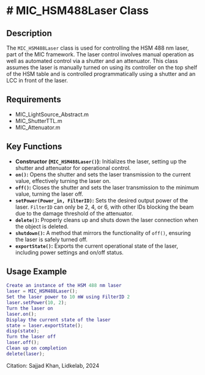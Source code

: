 # # MIC_HSM488Laser Class
## Description
The `MIC_HSM488Laser` class is used for controlling the HSM 488 nm laser, part of the MIC framework.
The laser control involves manual operation as well as automated control via a shutter and an attenuator.
This class assumes the laser is manually turned on using its controller on the top shelf of the HSM table and is
controlled programmatically using a shutter and an LCC in front of the laser.
## Requirements
- MIC_LightSource_Abstract.m
- MIC_ShutterTTL.m
- MIC_Attenuator.m
## Key Functions
- **Constructor (`MIC_HSM488Laser()`):** Initializes the laser, setting up the shutter and attenuator for operational control.
- **`on()`:** Opens the shutter and sets the laser transmission to the current value, effectively turning the laser on.
- **`off()`:** Closes the shutter and sets the laser transmission to the minimum value, turning the laser off.
- **`setPower(Power_in, FilterID)`:** Sets the desired output power of the laser. `FilterID` can only be 2, 4, or 6, with other IDs blocking the beam due to the damage threshold of the attenuator.
- **`delete()`:** Properly cleans up and shuts down the laser connection when the object is deleted.
- **`shutdown()`:** A method that mirrors the functionality of `off()`, ensuring the laser is safely turned off.
- **`exportState()`:** Exports the current operational state of the laser, including power settings and on/off status.
## Usage Example
```matlab
Create an instance of the HSM 488 nm laser
laser = MIC_HSM488Laser();
Set the laser power to 10 mW using FilterID 2
laser.setPower(10, 2);
Turn the laser on
laser.on();
Display the current state of the laser
state = laser.exportState();
disp(state);
Turn the laser off
laser.off();
Clean up on completion
delete(laser);
```
Citation: Sajjad Khan, Lidkelab, 2024
